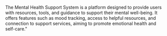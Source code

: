 The Mental Health Support System is a platform designed to provide users with resources, tools, and guidance to support their mental well-being. It offers features such as mood tracking, access to helpful resources, and connection to support services, aiming to promote emotional health and self-care."
